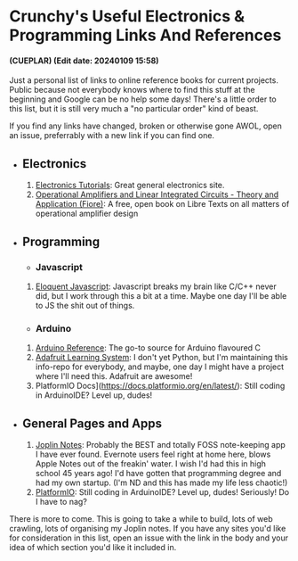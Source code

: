 # Crunchy's Useful Electronics & Programming Links And References 
#### (CUEPLAR) (Edit date: 20240109 15:58)

Just a personal list of links to online reference books for current projects. Public because not everybody knows where to find this stuff at the beginning and Google can be no help some days! There's a little order to this list, but it is still very much a "no particular order" kind of beast.

If you find any links have changed, broken or otherwise gone AWOL, open an issue, preferrably with a new link if you can find one.

- ## Electronics
  1. [Electronics Tutorials](https://www.electronics-tutorials.ws/): Great general electronics site.
  2. [Operational Amplifiers and Linear Integrated Circuits - Theory and Application (Fiore)](https://eng.libretexts.org/Bookshelves/Electrical_Engineering/Electronics/Operational_Amplifiers_and_Linear_Integrated_Circuits_-_Theory_and_Application_(Fiore)): A free, open book on Libre Texts on all matters of operational amplifier design

- ## Programming
  - ### Javascript
  1. [Eloquent Javascript](https://eloquentjavascript.net/): Javascript breaks my brain like C/C++ never did, but I work through this a bit at a time. Maybe one day I'll be able to JS the shit out of things.
  - ### Arduino
  1. [Arduino Reference](https://www.arduino.cc/reference/en/): The go-to source for Arduino flavoured C
  2. [Adafruit Learning System](https://learn.adafruit.com/): I don't yet Python, but I'm maintaining this info-repo for everybody, and maybe, one day I might have a project where I'll need this. Adafruit are awesome!
  3. PlatformIO Docs](https://docs.platformio.org/en/latest/): Still coding in ArduinoIDE? Level up, dudes!

- ## General Pages and Apps
  1.  [Joplin Notes](https://joplinapp.org/): Probably the BEST and totally FOSS note-keeping app I have ever found. Evernote users feel right at home here, blows Apple Notes out of the freakin' water. I wish I'd had this in high school 45 years ago! I'd have gotten that programming degree and had my own startup. (I'm ND and this has made my life less chaotic!)
  2.  [PlatformIO](https://platformio.org/): Still coding in ArduinoIDE? Level up, dudes! Seriously!  Do I have to nag?

There is more to come. This is going to take a while to build, lots of web crawling, lots of organising my Joplin notes. If you have any sites you'd like for consideration in this list, open an issue with the link in the body and your idea of which section you'd like it included in.
